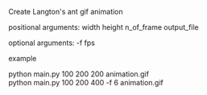 Create Langton's ant gif animation

positional arguments: 
    width
    height
    n_of_frame
    output_file

optional arguments:
    -f fps

example

python main.py 100 200 200 animation.gif  
python main.py 100 200 400 -f 6 animation.gif
